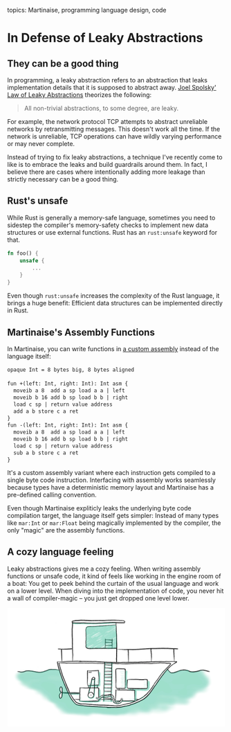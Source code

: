 topics: Martinaise, programming language design, code

# In Defense of Leaky Abstractions

## They can be a good thing

In programming, a leaky abstraction refers to an abstraction that leaks implementation details that it is supposed to abstract away.
[Joel Spolsky' Law of Leaky Abstractions](https://www.joelonsoftware.com/2002/11/11/the-law-of-leaky-abstractions/) theorizes the following:

> All non-trivial abstractions, to some degree, are leaky.

For example, the network protocol TCP attempts to abstract unreliable networks by retransmitting messages.
This doesn't work all the time.
If the network is unreliable, TCP operations can have wildly varying performance or may never complete.

Instead of trying to fix leaky abstractions, a technique I've recently come to like is to embrace the leaks and build guardrails around them.
In fact, I believe there are cases where intentionally adding more leakage than strictly necessary can be a good thing.

## Rust's unsafe

While Rust is generally a memory-safe language, sometimes you need to sidestep the compiler's memory-safety checks to implement new data structures or use external functions.
Rust has an `rust:unsafe` keyword for that.

```rust
fn foo() {
    unsafe {
        ...
    }
}
```

Even though `rust:unsafe` increases the complexity of the Rust language, it brings a huge benefit:
Efficient data structures can be implemented directly in Rust.

## Martinaise's Assembly Functions

In Martinaise, you can write functions in [a custom assembly](/soil) instead of the language itself:

```mar
opaque Int = 8 bytes big, 8 bytes aligned

fun +(left: Int, right: Int): Int asm {
  moveib a 8  add a sp load a a | left
  moveib b 16 add b sp load b b | right
  load c sp | return value address
  add a b store c a ret
}
fun -(left: Int, right: Int): Int asm {
  moveib a 8  add a sp load a a | left
  moveib b 16 add b sp load b b | right
  load c sp | return value address
  sub a b store c a ret
}
```

It's a custom assembly variant where each instruction gets compiled to a single byte code instruction.
Interfacing with assembly works seamlessly because types have a deterministic memory layout and Martinaise has a pre-defined calling convention.

Even though Martinaise expliticly leaks the underlying byte code compilation target, the language itself gets simpler:
Instead of many types like `mar:Int` or `mar:Float` being magically implemented by the compiler, the only "magic" are the assembly functions.

## A cozy language feeling

Leaky abstractions gives me a cozy feeling.
When writing assembly functions or unsafe code, it kind of feels like working in the engine room of a boat:
You get to peek behind the curtain of the usual language and work on a lower level.
When diving into the implementation of code, you never hit a wall of compiler-magic – you just get dropped one level lower.

![a cross-section of a boat with an engine room](files/boat.webp)
